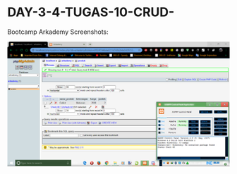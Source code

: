 # DAY-3-4-TUGAS-10-CRUD-
Bootcamp Arkademy
Screenshots:
<p align="center">
  <img src="https://github.com/Vidi005/DAY-3-4-TUGAS-10-CRUD-/blob/master/Screenshots/Tugas 10.png">
  <br>
</p>
